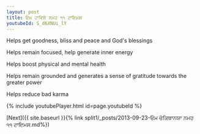 ```yaml
---
layout: post
title: ਓਮ ਹਾਵਿਸ਼ੇ ਨਮਹ ੧੧ ਟਾਇਮਸ
youtubeId: S_d6XNUi_lY
---
```

 
 
Helps get goodness, bliss and peace and God's blessings
 
Helps remain focused, help generate inner energy 
 
Helps boost physical and mental health 
 
Helps remain grounded and generates a sense of gratitude towards the greater power 
 
Helps reduce bad karma
 
 
 
 


{% include youtubePlayer.html id=page.youtubeId %}
 
[Next]({{ site.baseurl }}{% link  split1/_posts/2013-09-23-ਓਮ ਚੇਕਿਥਾਨਯਾ ਨਮਹ ੧੧ ਟਾਇਮਸ.md%})
 
